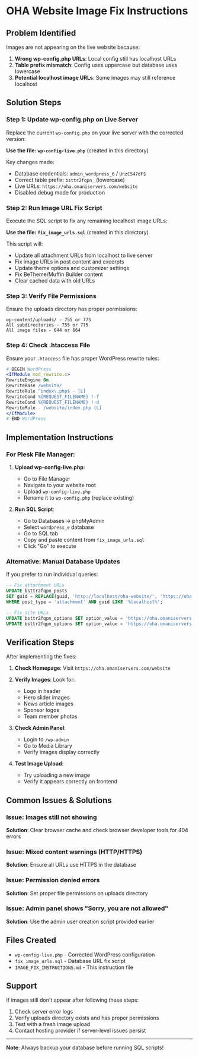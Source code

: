 # OHA Website Image Fix Instructions

## Problem Identified
Images are not appearing on the live website because:
1. **Wrong wp-config.php URLs**: Local config still has localhost URLs
2. **Table prefix mismatch**: Config uses uppercase but database uses lowercase
3. **Potential localhost image URLs**: Some images may still reference localhost

## Solution Steps

### Step 1: Update wp-config.php on Live Server
Replace the current `wp-config.php` on your live server with the corrected version:

**Use the file: `wp-config-live.php`** (created in this directory)

Key changes made:
- Database credentials: `admin_wordpress_6` / `UnzC547dF$`
- Correct table prefix: `bsttr2fqpn_` (lowercase)
- Live URLs: `https://oha.omaniservers.com/website`
- Disabled debug mode for production

### Step 2: Run Image URL Fix Script
Execute the SQL script to fix any remaining localhost image URLs:

**Use the file: `fix_image_urls.sql`** (created in this directory)

This script will:
- Update all attachment URLs from localhost to live server
- Fix image URLs in post content and excerpts
- Update theme options and customizer settings
- Fix BeTheme/Muffin Builder content
- Clear cached data with old URLs

### Step 3: Verify File Permissions
Ensure the uploads directory has proper permissions:
```
wp-content/uploads/ - 755 or 775
All subdirectories - 755 or 775
All image files - 644 or 664
```

### Step 4: Check .htaccess File
Ensure your `.htaccess` file has proper WordPress rewrite rules:
```apache
# BEGIN WordPress
<IfModule mod_rewrite.c>
RewriteEngine On
RewriteBase /website/
RewriteRule ^index\.php$ - [L]
RewriteCond %{REQUEST_FILENAME} !-f
RewriteCond %{REQUEST_FILENAME} !-d
RewriteRule . /website/index.php [L]
</IfModule>
# END WordPress
```

## Implementation Instructions

### For Plesk File Manager:
1. **Upload wp-config-live.php**:
   - Go to File Manager
   - Navigate to your website root
   - Upload `wp-config-live.php`
   - Rename it to `wp-config.php` (replace existing)

2. **Run SQL Script**:
   - Go to Databases → phpMyAdmin
   - Select `wordpress_e` database
   - Go to SQL tab
   - Copy and paste content from `fix_image_urls.sql`
   - Click "Go" to execute

### Alternative: Manual Database Updates
If you prefer to run individual queries:

```sql
-- Fix attachment URLs
UPDATE bsttr2fqpn_posts 
SET guid = REPLACE(guid, 'http://localhost/oha-website/', 'https://oha.omaniservers.com/website/')
WHERE post_type = 'attachment' AND guid LIKE '%localhost%';

-- Fix site URLs
UPDATE bsttr2fqpn_options SET option_value = 'https://oha.omaniservers.com/website' WHERE option_name = 'home';
UPDATE bsttr2fqpn_options SET option_value = 'https://oha.omaniservers.com/website' WHERE option_name = 'siteurl';
```

## Verification Steps

After implementing the fixes:

1. **Check Homepage**: Visit `https://oha.omaniservers.com/website`
2. **Verify Images**: Look for:
   - Logo in header
   - Hero slider images
   - News article images
   - Sponsor logos
   - Team member photos

3. **Check Admin Panel**: 
   - Login to `/wp-admin`
   - Go to Media Library
   - Verify images display correctly

4. **Test Image Upload**:
   - Try uploading a new image
   - Verify it appears correctly on frontend

## Common Issues & Solutions

### Issue: Images still not showing
**Solution**: Clear browser cache and check browser developer tools for 404 errors

### Issue: Mixed content warnings (HTTP/HTTPS)
**Solution**: Ensure all URLs use HTTPS in the database

### Issue: Permission denied errors
**Solution**: Set proper file permissions on uploads directory

### Issue: Admin panel shows "Sorry, you are not allowed"
**Solution**: Use the admin user creation script provided earlier

## Files Created
- `wp-config-live.php` - Corrected WordPress configuration
- `fix_image_urls.sql` - Database URL fix script
- `IMAGE_FIX_INSTRUCTIONS.md` - This instruction file

## Support
If images still don't appear after following these steps:
1. Check server error logs
2. Verify uploads directory exists and has proper permissions
3. Test with a fresh image upload
4. Contact hosting provider if server-level issues persist

---
**Note**: Always backup your database before running SQL scripts! 